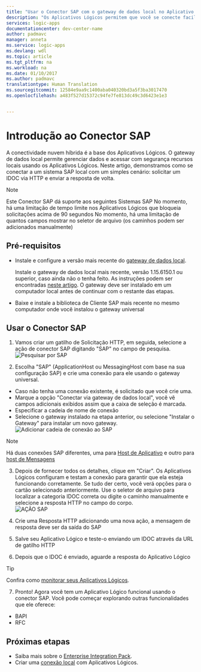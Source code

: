```yaml
---
title: "Usar o Conector SAP com o gateway de dados local no Aplicativo Lógico do Azure | Microsoft Docs"
description: "Os Aplicativos Lógicos permitem que você se conecte facilmente ao sistema SAP local como parte do fluxo de trabalho."
services: logic-apps
documentationcenter: dev-center-name
author: padmavc
manager: anneta
ms.service: logic-apps
ms.devlang: wdl
ms.topic: article
ms.tgt_pltfrm: na
ms.workload: na
ms.date: 01/10/2017
ms.author: padmavc
translationtype: Human Translation
ms.sourcegitcommit: 12584e9aa9c1400aba040320bd3a5f3ba3017470
ms.openlocfilehash: a483f527d15372c94fe7fe813dc49c3d6423e1e3


---
```

# <a name="get-started-with-the-sap-connector"></a>Introdução ao Conector SAP 

A conectividade nuvem híbrida é a base dos Aplicativos Lógicos. O gateway de dados local permite gerenciar dados e acessar com segurança recursos locais usando os Aplicativos Lógicos. Neste artigo, demonstramos como se conectar a um sistema SAP local com um simples cenário: solicitar um IDOC via HTTP e enviar a resposta de volta.    

 > [!NOTE]
 > Este Conector SAP dá suporte aos seguintes Sistemas SAP No momento, há uma limitação de tempo limite nos Aplicativos Lógicos que bloqueia solicitações acima de 90 segundos No momento, há uma limitação de quantos campos mostrar no seletor de arquivo (os caminhos podem ser adicionados manualmente)
 >
 >

## <a name="prerequisites"></a>Pré-requisitos
- Instale e configure a versão mais recente do [gateway de dados local](https://www.microsoft.com/en-us/download/details.aspx?id=53127).  

    Instale o gateway de dados local mais recente, versão 1.15.6150.1 ou superior, caso ainda não o tenha feito. As instruções podem ser encontradas [neste artigo](http://aka.ms/logicapps-gateway). O gateway deve ser instalado em um computador local antes de continuar com o restante das etapas.

- Baixe e instale a biblioteca de Cliente SAP mais recente no mesmo computador onde você instalou o gateway universal

## <a name="use-sap-connector"></a>Usar o Conector SAP

1. Vamos criar um gatilho de Solicitação HTTP, em seguida, selecione a ação de conector SAP digitando "SAP" no campo de pesquisa.    
 ![Pesquisar por SAP](media/logic-apps-using-sap-connector/picture1.png)

2. Escolha "SAP" (ApplicationHost ou MessagingHost com base na sua configuração SAP) e crie uma conexão para ele usando o gateway universal.
 - Caso não tenha uma conexão existente, é solicitado que você crie uma.
 - Marque a opção "Conectar via gateway de dados local", você vê campos adicionais exibidos assim que a caixa de seleção é marcada.
 - Especificar a cadeia de nome de conexão
 - Selecione o gateway instalado na etapa anterior, ou selecione "Instalar o Gateway" para instalar um novo gateway.   
 ![Adicionar cadeia de conexão ao SAP](media/logic-apps-using-sap-connector/picture2.png)   
  
  > [!NOTE]
  > Há duas conexões SAP diferentes, uma para [Host de Aplicativo](https://wiki.scn.sap.com/wiki/display/ABAP/ABAP+Application+Server) e outro para [host de Mensagens](http://help.sap.com/saphelp_nw70/helpdata/en/40/c235c15ab7468bb31599cc759179ef/frameset.htm)
  >
  >

3. Depois de fornecer todos os detalhes, clique em "Criar". Os Aplicativos Lógicos configuram e testam a conexão para garantir que ela esteja funcionando corretamente. Se tudo der certo, você verá opções para o cartão selecionado anteriormente. Use o seletor de arquivo para localizar a categoria IDOC correta ou digite o caminho manualmente e selecione a resposta HTTP no campo do corpo.    
 ![AÇÃO SAP](media/logic-apps-using-sap-connector/picture3.png)

4. Crie uma Resposta HTTP adicionando uma nova ação, a mensagem de resposta deve ser da saída do SAP

5. Salve seu Aplicativo Lógico e teste-o enviando um IDOC através da URL de gatilho HTTP

6. Depois que o IDOC é enviado, aguarde a resposta do Aplicativo Lógico   

  > [!TIP]
  > Confira como [monitorar seus Aplicativos Lógicos](../logic-apps/logic-apps-monitor-your-logic-apps.md).
  >
  >

7. Pronto! Agora você tem um Aplicativo Lógico funcional usando o conector SAP. Você pode começar explorando outras funcionalidades que ele oferece:
  - BAPI
  - RFC

## <a name="next-steps"></a>Próximas etapas
- Saiba mais sobre o [Enterprise Integration Pack](../logic-apps/logic-apps-enterprise-integration-overview.md). 
- Criar uma [conexão local](../logic-apps/logic-apps-gateway-connection.md) com Aplicativos Lógicos.


<!--HONumber=Jan17_HO3-->


